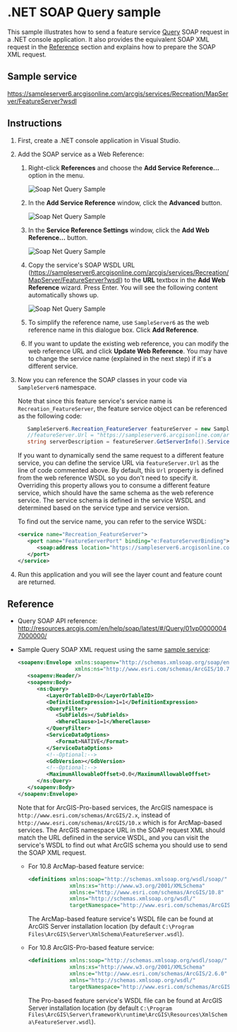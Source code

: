 # .NET SOAP Query sample

This sample illustrates how to send a feature service [Query](http://resources.arcgis.com/en/help/soap/latest/#/Query/01vp00000047000000/) SOAP request in a .NET console application. It also provides the equivalent SOAP XML request in the [Reference](#reference) section and explains how to prepare the SOAP XML request.

## Sample service

https://sampleserver6.arcgisonline.com/arcgis/services/Recreation/MapServer/FeatureServer?wsdl

## Instructions

1. First, create a .NET console application in Visual Studio.
2. Add the SOAP service as a Web Reference:
   1. Right-click **References** and choose the **Add Service Reference...** option in the menu.
   
      ![](../../../../../images/netsp/SoapNetExportMapImage1.png "Soap Net Query Sample")
   2. In the **Add Service Reference** window, click the **Advanced** button.
   
      ![](../../../../../images/netsp/SoapNetExportMapImage11.png "Soap Net Query Sample")
   3. In the **Service Reference Settings** window, click the **Add Web Reference...** button.
   
      ![](../../../../../images/netsp/SoapNetAddWebReference.png "Soap Net Query Sample")
   4. Copy the service's SOAP WSDL URL (https://sampleserver6.arcgisonline.com/arcgis/services/Recreation/MapServer/FeatureServer?wsdl) to the **URL** textbox in the **Add Web Reference** wizard. Press Enter. You will see the following content automatically shows up.
   
      ![](../../../../../images/netsp/SoapNetQuery1.png "Soap Net Query Sample")
   5. To simplify the reference name, use `SampleServer6` as the web reference name in this dialogue box. Click **Add Reference**.
   
   6. If you want to update the existing web reference, you can modify the web reference URL and click **Update Web Reference**. You may have to change the service name (explained in the next step) if it's a different service.
   
3. Now you can reference the SOAP classes in your code via `SampleServer6` namespace.
   
   Note that since this feature service's service name is `Recreation_FeatureServer`, the feature service object can be referenced as the following code:
   
   ```c#
      SampleServer6.Recreation_FeatureServer featureServer = new SampleServer6.Recreation_FeatureServer();
      //featureServer.Url = "https://sampleserver6.arcgisonline.com/arcgis/services/Wildfire/MapServer/FeatureServer";
      string serverDescription = featureServer.GetServerInfo().ServiceDescription;
   ```
   
   If you want to dynamically send the same request to a different feature service, you can define the service URL via `featureServer.Url` as the line of code commented above. By default, this `Url` property is defined from the web reference WSDL so you don't need to specify it. Overriding this property allows you to consume a different feature service, which should have the same schema as the web reference service. The service schema is defined in the service WSDL and determined based on the service type and service version.
   
   To find out the service name, you can refer to the service WSDL: 
   ``` xml
   <service name="Recreation_FeatureServer">
      <port name="FeatureServerPort" binding="e:FeatureServerBinding">
         <soap:address location="https://sampleserver6.arcgisonline.com:443/arcgis/services/Recreation/MapServer/FeatureServer"/>
      </port>
   </service>
   ```
4. Run this application and you will see the layer count and feature count are returned. 

## Reference 

- Query SOAP API reference: http://resources.arcgis.com/en/help/soap/latest/#/Query/01vp00000047000000/
- Sample Query SOAP XML request using the same [sample service](#sample-service):

   ``` xml
   <soapenv:Envelope xmlns:soapenv="http://schemas.xmlsoap.org/soap/envelope/" 
                     xmlns:ns="http://www.esri.com/schemas/ArcGIS/10.7">
      <soapenv:Header/>
      <soapenv:Body>
         <ns:Query>
            <LayerOrTableID>0</LayerOrTableID>
            <DefinitionExpression>1=1</DefinitionExpression>
            <QueryFilter>
               <SubFields></SubFields>
               <WhereClause>1=1</WhereClause>
            </QueryFilter>
            <ServiceDataOptions>
               <Format>NATIVE</Format>
            </ServiceDataOptions>
            <!--Optional:-->
            <GdbVersion></GdbVersion>
            <!--Optional:-->
            <MaximumAllowableOffset>0.0</MaximumAllowableOffset>
         </ns:Query>
      </soapenv:Body>
   </soapenv:Envelope>
   ```

   Note that for ArcGIS-Pro-based services, the ArcGIS namespace is `http://www.esri.com/schemas/ArcGIS/2.x`, instead of `http://www.esri.com/schemas/ArcGIS/10.x` which is for ArcMap-based services. The ArcGIS namespace URL in the SOAP request XML should match the URL defined in the service WSDL, and you can visit the service's WSDL to find out what ArcGIS schema you should use to send the SOAP XML request. 

   - For 10.8 ArcMap-based feature service:
      ``` xml
      <definitions xmlns:soap="http://schemas.xmlsoap.org/wsdl/soap/" 
                   xmlns:xs="http://www.w3.org/2001/XMLSchema" 
                   xmlns:e="http://www.esri.com/schemas/ArcGIS/10.8" 
                   xmlns="http://schemas.xmlsoap.org/wsdl/" 
                   targetNamespace="http://www.esri.com/schemas/ArcGIS/10.8">
      ```
      The ArcMap-based feature service's WSDL file can be found at ArcGIS Server installation location (by default `C:\Program Files\ArcGIS\Server\XmlSchema\FeatureServer.wsdl`). 

   - For 10.8 ArcGIS-Pro-based feature service:
      ``` xml
      <definitions xmlns:soap="http://schemas.xmlsoap.org/wsdl/soap/" 
                   xmlns:xs="http://www.w3.org/2001/XMLSchema" 
                   xmlns:e="http://www.esri.com/schemas/ArcGIS/2.6.0" 
                   xmlns="http://schemas.xmlsoap.org/wsdl/" 
                   targetNamespace="http://www.esri.com/schemas/ArcGIS/2.6.0">
      ```
      The Pro-based feature service's WSDL file can be found at ArcGIS Server installation location (by default `C:\Program Files\ArcGIS\Server\framework\runtime\ArcGIS\Resources\XmlSchema\FeatureServer.wsdl`). 
